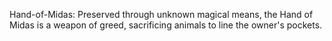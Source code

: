 Hand-of-Midas: Preserved through unknown magical means, the Hand of Midas is a weapon of greed, sacrificing animals to line the owner's pockets.
